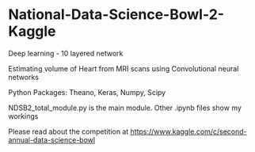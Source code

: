 # National-Data-Science-Bowl-2-Kaggle
Deep learning - 10 layered network

Estimating volume of Heart from MRI scans using Convolutional neural networks 

Python Packages: Theano, Keras, Numpy, Scipy

NDSB2_total_module.py is the main module. Other .ipynb files show my workings 

Please read about the competition at https://www.kaggle.com/c/second-annual-data-science-bowl

